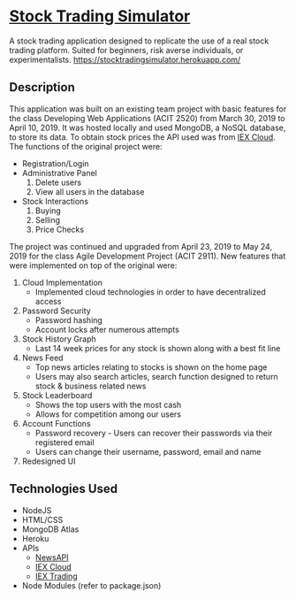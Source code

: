 # [Stock Trading Simulator](https://stocktradingsimulator.herokuapp.com/)

A stock trading application designed to replicate the use of a real stock trading platform. Suited for beginners, risk averse individuals, or experimentalists. https://stocktradingsimulator.herokuapp.com/

## Description 

This application was built on an existing team project with basic features for the class Developing Web Applications (ACIT 2520) from March 30, 2019 to April 10, 2019. It was hosted locally and used MongoDB, a NoSQL database, to store its data. To obtain stock prices the API used was from [IEX Cloud](https://iexcloud.io/). The functions of the original project were:

- Registration/Login
- Administrative Panel
  1. Delete users
  2. View all users in the database
- Stock Interactions
  1. Buying
  2. Selling
  3. Price Checks
  
The project was continued and upgraded from April 23, 2019 to May 24, 2019 for the class Agile Development Project (ACIT 2911). New features that were implemented on top of the original were:
 1. Cloud Implementation
    - Implemented cloud technologies in order to have decentralized access 
 2. Password Security
    - Password hashing
    - Account locks after numerous attempts
 3. Stock History Graph
    - Last 14 week prices for any stock is shown along with a best fit line
 4. News Feed
    - Top news articles relating to stocks is shown on the home page
    - Users may also search articles, search function designed to return stock & business related news 
 5. Stock Leaderboard
    - Shows the top users with the most cash
    - Allows for competition among our users
 6. Account Functions
    - Password recovery - Users can recover their passwords via their registered email
    - Users can change their username, password, email and name
 7. Redesigned UI
 
 ## Technologies Used 
 - NodeJS
 - HTML/CSS
 - MongoDB Atlas
 - Heroku
 - APIs
   - [NewsAPI](https://newsapi.org/)
   - [IEX Cloud](https://iexcloud.io/)
   - [IEX Trading](https://iextrading.com/)
 - Node Modules (refer to package.json)
